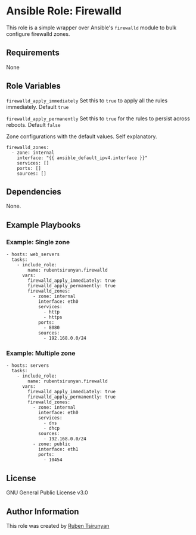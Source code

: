 Ansible Role: Firewalld
=======================

This role is a simple wrapper over Ansible's `firewalld` module to bulk configure firewalld zones.

Requirements
------------

None

Role Variables
--------------

`firewalld_apply_immediately` Set this to `true` to apply all the rules immediately. Default `true`

`firewalld_apply_permanently` Set this to `true` for the rules to persist across reboots. Default `false`

Zone configurations with the default values. Self explanatory.

    firewalld_zones:
      - zone: internal
        interface: "{{ ansible_default_ipv4.interface }}"
        services: []
        ports: []
        sources: []

Dependencies
------------

None.

Example Playbooks
----------------

### Example: Single zone

    - hosts: web_servers
      tasks:
        - include_role: 
            name: rubentsirunyan.firewalld 
          vars:
            firewalld_apply_immediately: true
            firewalld_apply_permanently: true
            firewalld_zones:
              - zone: internal
                interface: eth0
                services:
                  - http
                  - https
                ports:
                  - 8080
                sources:
                  - 192.168.0.0/24

### Example: Multiple zone

    - hosts: servers
      tasks:
        - include_role: 
            name: rubentsirunyan.firewalld 
          vars:
            firewalld_apply_immediately: true
            firewalld_apply_permanently: true
            firewalld_zones:
              - zone: internal
                interface: eth0
                services:
                  - dns
                  - dhcp
                sources:
                  - 192.168.0.0/24
              - zone: public 
                interface: eth1
                ports:
                  - 10454

License
-------

GNU General Public License v3.0

Author Information
------------------

This role was created by [Ruben Tsirunyan](https://github.com/rubentsirunyan)
